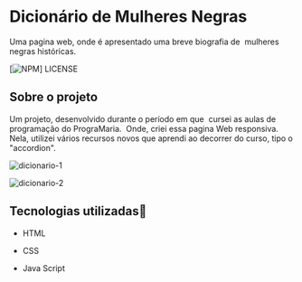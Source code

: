 #  Dicionário de Mulheres Negras
Uma pagina web, onde é apresentado uma breve biografia de  mulheres negras históricas.

[![ NPM ](https://img.shields.io/npm/l/react)] LICENSE
##  Sobre o projeto
Um projeto, desenvolvido durante o período em que  cursei as aulas de programação do PrograMaria.  Onde, criei essa pagina Web responsiva.  Nela, utilizei vários recursos novos que aprendi ao decorrer do curso, tipo o "accordion". 


![dicionario-1](https://user-images.githubusercontent.com/115961939/205789858-e4669c1d-d9d8-4194-b4d9-0e9581e46beb.gif)

![dicionario-2](https://user-images.githubusercontent.com/115961939/205791455-dfe9f3e0-84b6-4657-a71c-846a56c587f1.gif)

## Tecnologias utilizadas🚀

+ HTML

+ CSS

+  Java Script
